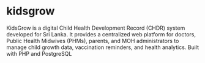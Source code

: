 # kidsgrow
KidsGrow is a digital Child Health Development Record (CHDR) system developed for Sri Lanka. It provides a centralized web platform for doctors, Public Health Midwives (PHMs), parents, and MOH administrators to manage child growth data, vaccination reminders, and health analytics. Built with PHP and PostgreSQL
